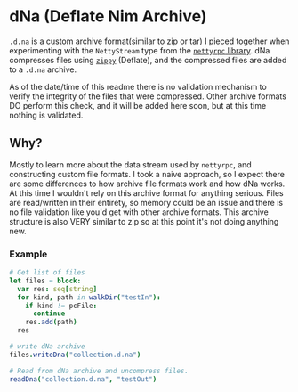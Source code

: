 # dNa (Deflate Nim Archive)

`.d.na` is a custom archive format(similar to zip or tar) I pieced together when experimenting with the `NettyStream` type from the [`nettyrpc` library](https://github.com/beef331/nettyrpc).  dNa compresses files using [`zippy`](https://github.com/guzba/zippy) (Deflate), and the compressed files are added to a `.d.na` archive.

As of the date/time of this readme there is no validation mechanism to verify the integrity of the files that were compressed.  Other archive formats DO perform this check, and it will be added here soon, but at this time nothing is validated.

## Why?

Mostly to learn more about the data stream used by `nettyrpc`, and constructing custom file formats. I took a naive approach, so I expect there are some differences to how archive file formats work and how dNa works. At this time I wouldn't rely on this archive format for anything serious.  Files are read/written in their entirety, so memory could be an issue and there is no file validation like you'd get with other archive formats. This archive structure is also VERY similar to zip so at this point it's not doing anything new.

### Example

```nim
# Get list of files
let files = block:
  var res: seq[string]
  for kind, path in walkDir("testIn"):
    if kind != pcFile:
      continue
    res.add(path)
  res

# write dNa archive
files.writeDna("collection.d.na")

# Read from dNa archive and uncompress files.
readDna("collection.d.na", "testOut")
```
